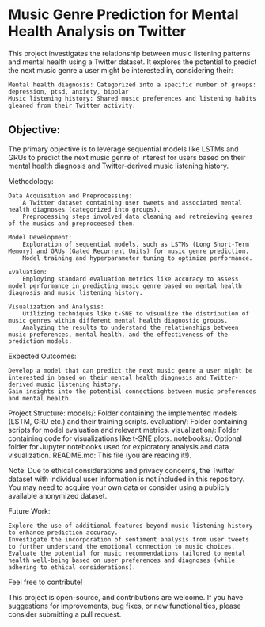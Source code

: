 # Music Genre Prediction for Mental Health Analysis on Twitter

This project investigates the relationship between music listening patterns and mental health using a Twitter dataset. It explores the potential to predict the next music genre a user might be interested in, considering their:

    Mental health diagnosis: Categorized into a specific number of groups: depression, ptsd, anxiety, bipolar
    Music listening history: Shared music preferences and listening habits gleaned from their Twitter activity.

## Objective:

The primary objective is to leverage sequential models like LSTMs and GRUs to predict the next music genre of interest for users based on their mental health diagnosis and Twitter-derived music listening history.

Methodology:

    Data Acquisition and Preprocessing:
        A Twitter dataset containing user tweets and associated mental health diagnoses (categorized into groups).
        Preprocessing steps involved data cleaning and retreieving genres of the musics and preproceesed them.

    Model Development:
        Exploration of sequential models, such as LSTMs (Long Short-Term Memory) and GRUs (Gated Recurrent Units) for music genre prediction.
        Model training and hyperparameter tuning to optimize performance.

    Evaluation:
        Employing standard evaluation metrics like accuracy to assess model performance in predicting music genre based on mental health diagnosis and music listening history.

    Visualization and Analysis:
        Utilizing techniques like t-SNE to visualize the distribution of music genres within different mental health diagnostic groups.
        Analyzing the results to understand the relationships between music preferences, mental health, and the effectiveness of the prediction models.

Expected Outcomes:

    Develop a model that can predict the next music genre a user might be interested in based on their mental health diagnosis and Twitter-derived music listening history.
    Gain insights into the potential connections between music preferences and mental health.

Project Structure:
    models/: Folder containing the implemented models (LSTM, GRU etc.) and their training scripts.
    evaluation/: Folder containing scripts for model evaluation and relevant metrics.
    visualization/: Folder containing code for visualizations like t-SNE plots.
    notebooks/: Optional folder for Jupyter notebooks used for exploratory analysis and data visualization.
    README.md: This file (you are reading it!).

Note: Due to ethical considerations and privacy concerns, the Twitter dataset with individual user information is not included in this repository. You may need to acquire your own data or consider using a publicly available anonymized dataset.

Future Work:

    Explore the use of additional features beyond music listening history to enhance prediction accuracy.
    Investigate the incorporation of sentiment analysis from user tweets to further understand the emotional connection to music choices.
    Evaluate the potential for music recommendations tailored to mental health well-being based on user preferences and diagnoses (while adhering to ethical considerations).

Feel free to contribute!

This project is open-source, and contributions are welcome. If you have suggestions for improvements, bug fixes, or new functionalities, please consider submitting a pull request.
